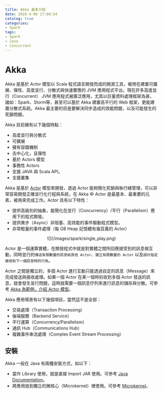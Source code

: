 ```yaml
---
title: Akka 基本介紹
date: 2016-4-06 17:08:54
catalog: true
categories:
- Spark
tags:
- Spark
- Java
- Concurrent
---
```

# Akka
Akka 是基於 Actor 模型以 Scala 程式語言開發而成的開源工具，被用在建置可擴展、彈性、高度並行、分散式與快速響應的 JVM 應用程式平台。現在許多高度並行（Concurrent） JVM 應用程式被廣泛應用，尤其以巨量資料處理框架為甚，諸如：Spark、Storm等，甚至可以基於 Akka 建置高平行的 Web 框架，更能建置分散式系統。Akka 最主要的目是要解決同步造成的效能問題，以及可能發生的死鎖問題。

Akka 目前擁有以下幾個特點：
* 高度並行與分散式
* 可擴展
* 擁有容錯機制
* 去中心化，且彈性
* 基於 Actors 模型
* 事務性 Actors
* 支援 JAVA 與 Scala API。
* 支援叢集

<!--more-->

Akka 是基於 [Actor](https://zh.wikipedia.org/wiki/%E5%8F%83%E8%88%87%E8%80%85%E6%A8%A1%E5%BC%8F) 模型來開發，透過 Actor 能夠簡化死鎖與執行緒管理，可以非常容易開發正確並行化行程與系統，在 Akka 中 Actor 是最基本、最重要的元素，被用來完成工作。Actor 具有以下特性：
* 提供高級別的抽象，能簡化在並行（Concurrency）/平行（Parallelism）應用下的程式開發。
* 提供異步（Async）非阻塞、高效能的事件驅動程式模型。
* 非常輕量的事件處理（每 GB Heap 記憶體有幾百萬的 Actor）

<center>![](/images/spark/single_play.png)</center>

Actor 是一個運算實體，在開發程式中就是對實體之間所回應接受到的訊息做互動，同時並行的`傳送有限數量的訊息給其他 Actor`、`建立有限數量的 Actor` 以及`設計指定接收到下一個訊息時的行為`。

Actor 之間是獨立的，多個 Actor 進行互動只能透過自定的訊息（Message）來完成發送與接收處理。如果一個 Actor 在某一個時刻收到多個 Actor 發送的訊息，就會發生並行問題，這時就需要一個訊息佇列來進行訊息的儲存與分散。可參考 [Akka 為範例，介紹 Actor 模型](http://www.infoq.com/cn/news/2014/11/intro-actor-model)。

Akka 應用場景有以下幾個項目，當然這不是全部：
* 交易處理（Transaction Processing）
* 後端服務（Backend Service）
* 平行運算（Concurrency/Parallelism）
* 通訊 Hub（Communications Hub）
* 複雜事件串流處理（Complex Event Stream Processing）

## 安裝
Akka 一般在 Java 有兩種安裝方式，如以下：
* 當作 Library 使用，就是直接 Import JAR 使用。可參考 [Java Documentation](http://doc.akka.io/docs/akka/2.4.2/java.html?_ga=1.230769695.1061481694.1456285775)。
* 將應用放到獨立的微核心（Microkernel）裡使用。可參考 [Microkernel](http://doc.akka.io/docs/akka/2.3.10/scala/microkernel.html)。
